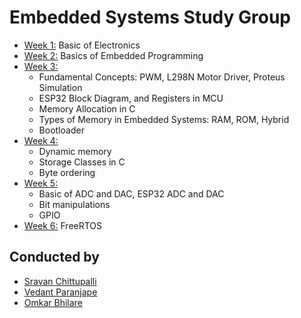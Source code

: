 #  Embedded Systems Study Group

* [Week 1:](week1/week1.md) Basic of Electronics
* [Week 2:](week2/week2.md) Basics of Embedded Programming
* [Week 3:](week3/week3.md) 
    - Fundamental Concepts: PWM, L298N Motor Driver, Proteus Simulation
    - ESP32 Block Diagram, and Registers in MCU
    - Memory Allocation in C
    - Types of Memory in Embedded Systems: RAM, ROM, Hybrid
    - Bootloader
* [Week 4:](week4/week4.md)
    - Dynamic memory
    - Storage Classes in C
    - Byte ordering
* [Week 5:](week5/week5.md)
    - Basic of ADC and DAC, ESP32 ADC and DAC
    - Bit manipulations
    - GPIO
* [Week 6:](week6/week6.md) FreeRTOS
## Conducted by
- [Sravan Chittupalli](https://github.com/SravanChittupalli)
- [Vedant Paranjape](https://github.com/VedantParanjape)
- [Omkar Bhilare](https://github.com/ombhilare999)
